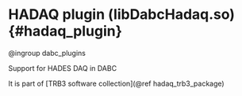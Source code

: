 # HADAQ plugin (libDabcHadaq.so) {#hadaq_plugin}  

@ingroup dabc_plugins

Support for HADES DAQ in DABC <br>

It is part of [TRB3 software collection](@ref hadaq_trb3_package)

